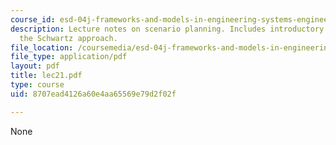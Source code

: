 ```yaml
---
course_id: esd-04j-frameworks-and-models-in-engineering-systems-engineering-system-design-spring-2007
description: Lecture notes on scenario planning. Includes introductory concepts and
  the Schwartz approach.
file_location: /coursemedia/esd-04j-frameworks-and-models-in-engineering-systems-engineering-system-design-spring-2007/8707ead4126a60e4aa65569e79d2f02f_lec21.pdf
file_type: application/pdf
layout: pdf
title: lec21.pdf
type: course
uid: 8707ead4126a60e4aa65569e79d2f02f

---
```

None